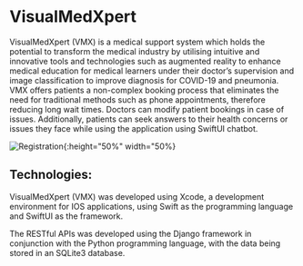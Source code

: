 # VisualMedXpert

VisualMedXpert (VMX) is a medical support system which holds the potential to transform the medical industry by utilising intuitive and innovative tools and technologies such as augmented reality to enhance medical education for medical learners under their doctor’s supervision and image classification to improve diagnosis for COVID-19 and pneumonia. VMX offers patients a non-complex booking process that eliminates the need for traditional methods such as phone appointments, therefore reducing long wait times. Doctors can modify patient bookings in case of issues. Additionally, patients can seek answers to their health concerns or issues they face while using the application using SwiftUI chatbot.


![Registration](https://user-images.githubusercontent.com/72807111/236774629-fe84930d-6709-4826-a18c-b80e5b102190.PNG){:height="50%" width="50%}


## Technologies:

VisualMedXpert (VMX) was developed using Xcode, a development environment for IOS applications, using Swift as the programming language and SwiftUI as the framework.

The RESTful APIs was developed using the Django framework in conjunction with the Python programming language, with the data being stored in an SQLite3 database. 



